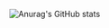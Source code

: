![Anurag's GitHub stats](https://github-readme-stats.vercel.app/api?username=git-tree&count_private=true&show_icons=true&theme=material-palenight)
